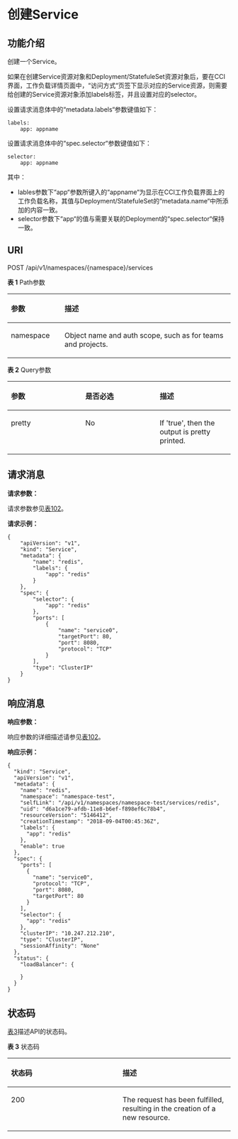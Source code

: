 # 创建Service<a name="cci_02_3048"></a>

## 功能介绍<a name="s6b7bf0e53f9c495eb9b89e73dc6bae80"></a>

创建一个Service。

如果在创建Service资源对象和Deployment/StatefuleSet资源对象后，要在CCI界面，工作负载详情页面中，“访问方式“页签下显示对应的Service资源，则需要给创建的Service资源对象添加labels标签，并且设置对应的selector。

设置请求消息体中的“metadata.labels“参数键值如下：

```
labels:
    app: appname
```

设置请求消息体中的“spec.selector“参数键值如下：

```
selector:
    app: appname 
```

其中：

-   lables参数下“app“参数所键入的“appname“为显示在CCI工作负载界面上的工作负载名称，其值与Deployment/StatefuleSet的“metadata.name“中所添加的内容一致。
-   selector参数下“app“的值与需要关联的Deployment的“spec.selector“保持一致。

## URI<a name="s5d6abc7988cb426db0a9a10aa1e612b6"></a>

POST /api/v1/namespaces/\{namespace\}/services

**表 1**  Path参数

<a name="table1696332124519"></a>
<table><thead align="left"><tr id="row11961332194516"><th class="cellrowborder" valign="top" width="24%" id="mcps1.2.3.1.1"><p id="p396032144518"><a name="p396032144518"></a><a name="p396032144518"></a>参数</p>
</th>
<th class="cellrowborder" valign="top" width="76%" id="mcps1.2.3.1.2"><p id="p18962325454"><a name="p18962325454"></a><a name="p18962325454"></a>描述</p>
</th>
</tr>
</thead>
<tbody><tr id="row9960327457"><td class="cellrowborder" valign="top" width="24%" headers="mcps1.2.3.1.1 "><p id="p1496113214456"><a name="p1496113214456"></a><a name="p1496113214456"></a>namespace</p>
</td>
<td class="cellrowborder" valign="top" width="76%" headers="mcps1.2.3.1.2 "><p id="p141902036155717"><a name="p141902036155717"></a><a name="p141902036155717"></a>Object name and auth scope, such as for teams and projects.</p>
</td>
</tr>
</tbody>
</table>

**表 2**  Query参数

<a name="zh-cn_topic_0079615000_table64523107"></a>
<table><thead align="left"><tr id="zh-cn_topic_0079615000_row55516030"><th class="cellrowborder" valign="top" width="33.33333333333333%" id="mcps1.2.4.1.1"><p id="zh-cn_topic_0079615000_p504568"><a name="zh-cn_topic_0079615000_p504568"></a><a name="zh-cn_topic_0079615000_p504568"></a>参数</p>
</th>
<th class="cellrowborder" valign="top" width="33.33333333333333%" id="mcps1.2.4.1.2"><p id="p64287338205444"><a name="p64287338205444"></a><a name="p64287338205444"></a>是否必选</p>
</th>
<th class="cellrowborder" valign="top" width="33.33333333333333%" id="mcps1.2.4.1.3"><p id="p39891894205444"><a name="p39891894205444"></a><a name="p39891894205444"></a>描述</p>
</th>
</tr>
</thead>
<tbody><tr id="zh-cn_topic_0079615000_row48602122"><td class="cellrowborder" valign="top" width="33.33333333333333%" headers="mcps1.2.4.1.1 "><p id="zh-cn_topic_0079615000_p44457847"><a name="zh-cn_topic_0079615000_p44457847"></a><a name="zh-cn_topic_0079615000_p44457847"></a>pretty</p>
</td>
<td class="cellrowborder" valign="top" width="33.33333333333333%" headers="mcps1.2.4.1.2 "><p id="zh-cn_topic_0079615000_p44315844"><a name="zh-cn_topic_0079615000_p44315844"></a><a name="zh-cn_topic_0079615000_p44315844"></a>No</p>
</td>
<td class="cellrowborder" valign="top" width="33.33333333333333%" headers="mcps1.2.4.1.3 "><p id="zh-cn_topic_0079615000_p32813593"><a name="zh-cn_topic_0079615000_p32813593"></a><a name="zh-cn_topic_0079615000_p32813593"></a>If 'true', then the output is pretty printed.</p>
</td>
</tr>
</tbody>
</table>

## 请求消息<a name="zh-cn_topic_0079615000_ref458763557"></a>

**请求参数：**

请求参数参见[表102](公共参数.md#zh-cn_topic_0079615000_ref458759328)。

**请求示例：**

```
{
    "apiVersion": "v1",
    "kind": "Service",
    "metadata": {
        "name": "redis",
        "labels": {
            "app": "redis"
        }
    },
    "spec": {
        "selector": {
            "app": "redis"
        },
        "ports": [
            {
                "name": "service0",
                "targetPort": 80,
                "port": 8080,
                "protocol": "TCP"
            }
        ],
        "type": "ClusterIP"
    }
}
```

## 响应消息<a name="s6d1491fd7cac4a0fa401c80bcb2778d1"></a>

**响应参数：**

响应参数的详细描述请参见[表102](公共参数.md#zh-cn_topic_0079615000_ref458759328)。

**响应示例：**

```
{
  "kind": "Service",
  "apiVersion": "v1",
  "metadata": {
    "name": "redis",
    "namespace": "namespace-test",
    "selfLink": "/api/v1/namespaces/namespace-test/services/redis",
    "uid": "d6a1ce79-afdb-11e8-b6ef-f898ef6c78b4",
    "resourceVersion": "5146412",
    "creationTimestamp": "2018-09-04T00:45:36Z",
    "labels": {
      "app": "redis"
    },
    "enable": true
  },
  "spec": {
    "ports": [
      {
        "name": "service0",
        "protocol": "TCP",
        "port": 8080,
        "targetPort": 80
      }
    ],
    "selector": {
      "app": "redis"
    },
    "clusterIP": "10.247.212.210",
    "type": "ClusterIP",
    "sessionAffinity": "None"
  },
  "status": {
    "loadBalancer": {

    }
  }
}
```

## 状态码<a name="s98b5155925e944f0b008c4f34c95225b"></a>

[表3](#zh-cn_topic_0079615000_table33742049)描述API的状态码。

**表 3**  状态码

<a name="zh-cn_topic_0079615000_table33742049"></a>
<table><thead align="left"><tr id="zh-cn_topic_0079615000_row19948981"><th class="cellrowborder" valign="top" width="50%" id="mcps1.2.3.1.1"><p id="p59593538205444"><a name="p59593538205444"></a><a name="p59593538205444"></a>状态码</p>
</th>
<th class="cellrowborder" valign="top" width="50%" id="mcps1.2.3.1.2"><p id="p62347282205444"><a name="p62347282205444"></a><a name="p62347282205444"></a>描述</p>
</th>
</tr>
</thead>
<tbody><tr id="zh-cn_topic_0079615000_row49645340"><td class="cellrowborder" valign="top" width="50%" headers="mcps1.2.3.1.1 "><p id="zh-cn_topic_0079615000_p61849578"><a name="zh-cn_topic_0079615000_p61849578"></a><a name="zh-cn_topic_0079615000_p61849578"></a>200</p>
</td>
<td class="cellrowborder" valign="top" width="50%" headers="mcps1.2.3.1.2 "><p id="zh-cn_topic_0079615000_p43759888"><a name="zh-cn_topic_0079615000_p43759888"></a><a name="zh-cn_topic_0079615000_p43759888"></a>The request has been fulfilled, resulting in the creation of a new resource.</p>
</td>
</tr>
</tbody>
</table>

